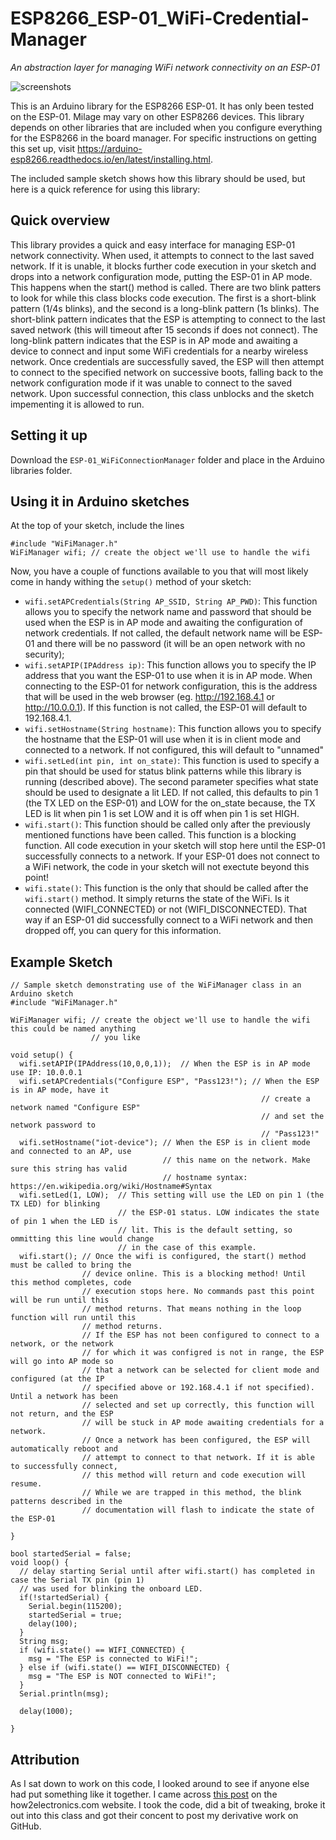 # ESP8266_ESP-01_WiFi-Credential-Manager
*An abstraction layer for managing WiFi network connectivity on an ESP-01*

![screenshots](https://i.postimg.cc/59LGxTHh/screenshots.png)

This is an Arduino library for the ESP8266 ESP-01. It has only been tested on the ESP-01. Milage may vary on other ESP8266 devices.
This library depends on other libraries that are included when you configure everything for the ESP8266 in the board manager. For specific instructions on getting this set up, visit https://arduino-esp8266.readthedocs.io/en/latest/installing.html.

The included sample sketch shows how this library should be used, but here is a quick reference for using this library:

## Quick overview 
This library provides a quick and easy interface for managing ESP-01 network connectivity. When used, it attempts to connect to the last saved network. If it is unable, it blocks further code execution in your sketch and drops into a network configuration mode, putting the ESP-01 in AP mode. This happens when the start() method is called. There are two blink patters to look for while this class blocks code execution. The first is a short-blink pattern (1/4s blinks), and the second is a long-blink pattern (1s blinks). The short-blink pattern indicates that the ESP is attempting to connect to the last saved network (this will timeout after 15 seconds if does not connect). The long-blink pattern indicates that the ESP is in AP mode and awaiting a device to connect and input some WiFi credentials for a nearby wireless network. Once credentials are successfully saved, the ESP will then attempt to connect to the specified network on successive boots, falling back to the network configuration mode if it was unable to connect to the saved network. Upon successful connection, this class unblocks and the sketch impementing it is allowed to run.

## Setting it up 
Download the `ESP-01_WiFiConnectionManager` folder and place in the Arduino libraries folder.

## Using it in Arduino sketches 
At the top of your sketch, include the lines 

    #include "WiFiManager.h"
    WiFiManager wifi; // create the object we'll use to handle the wifi

Now, you have a couple of functions available to you that will most likely come in handy withing the `setup()` method of your sketch:
 * `wifi.setAPCredentials(String AP_SSID, String AP_PWD)`: This function allows you to specify the network name and password that should be used when the ESP is in AP mode and awaiting the configuration of network credentials. If not called, the default network name will be ESP-01 and there will be no password (it will be an open network with no security);
 * `wifi.setAPIP(IPAddress ip)`: This function allows you to specify the IP address that you want the ESP-01 to use when it is in AP mode. When connecting to the ESP-01 for network configuration, this is the address that will be used in the web browser (eg. http://192.168.4.1 or http://10.0.0.1). If this function is not called, the ESP-01 will default to 192.168.4.1.
 * `wifi.setHostname(String hostname)`: This function allows you to specify the hostname that the ESP-01 will use when it is in client mode and connected to a network. If not configured, this will default to "unnamed"
 * `wifi.setLed(int pin, int on_state)`: This function is used to specify a pin that should be used for status blink patterns while this library is running (described above). The second parameter specifies what state should be used to designate a lit LED. If not called, this defaults to pin 1 (the TX LED on the ESP-01) and LOW for the on_state because, the TX LED is lit when pin 1 is set LOW and it is off when pin 1 is set HIGH.
 * `wifi.start()`: This function should be called only after the previously mentioned functions have been called. This function is a blocking function. All code execution in your sketch will stop here until the ESP-01 successfully connects to a network. If your ESP-01 does not connect to a WiFi network, the code in your sketch will not exectute beyond this point!
 * `wifi.state()`: This function is the only that should be called after the `wifi.start()` method. It simply returns the state of the WiFi. Is it connected (WIFI_CONNECTED) or not (WIFI_DISCONNECTED). That way if an ESP-01 did successfully connect to a WiFi network and then dropped off, you can query for this information.
 
## Example Sketch 

    // Sample sketch demonstrating use of the WiFiManager class in an Arduino sketch
    #include "WiFiManager.h"

    WiFiManager wifi; // create the object we'll use to handle the wifi this could be named anything 
                      // you like 

    void setup() {
      wifi.setAPIP(IPAddress(10,0,0,1));  // When the ESP is in AP mode use IP: 10.0.0.1
      wifi.setAPCredentials("Configure ESP", "Pass123!"); // When the ESP is in AP mode, have it
                                                            // create a network named "Configure ESP"
                                                            // and set the network password to
                                                            // "Pass123!"
      wifi.setHostname("iot-device"); // When the ESP is in client mode and connected to an AP, use
                                      // this name on the network. Make sure this string has valid
                                      // hostname syntax: https://en.wikipedia.org/wiki/Hostname#Syntax
      wifi.setLed(1, LOW);  // This setting will use the LED on pin 1 (the TX LED) for blinking
                            // the ESP-01 status. LOW indicates the state of pin 1 when the LED is
                            // lit. This is the default setting, so ommitting this line would change
                            // in the case of this example.
      wifi.start(); // Once the wifi is configured, the start() method must be called to bring the 
                    // device online. This is a blocking method! Until this method completes, code
                    // execution stops here. No commands past this point will be run until this 
                    // method returns. That means nothing in the loop function will run until this
                    // method returns.
                    // If the ESP has not been configured to connect to a network, or the network
                    // for which it was configred is not in range, the ESP will go into AP mode so
                    // that a network can be selected for client mode and configured (at the IP
                    // specified above or 192.168.4.1 if not specified). Until a network has been
                    // selected and set up correctly, this function will not return, and the ESP
                    // will be stuck in AP mode awaiting credentials for a network.
                    // Once a network has been configured, the ESP will automatically reboot and
                    // attempt to connect to that network. If it is able to successfully connect,
                    // this method will return and code execution will resume. 
                    // While we are trapped in this method, the blink patterns described in the 
                    // documentation will flash to indicate the state of the ESP-01
      
    }

    bool startedSerial = false;
    void loop() {
      // delay starting Serial until after wifi.start() has completed in case the Serial TX pin (pin 1)
      // was used for blinking the onboard LED.
      if(!startedSerial) {
        Serial.begin(115200);
        startedSerial = true;
        delay(100);
      }
      String msg;
      if (wifi.state() == WIFI_CONNECTED) {
        msg = "The ESP is connected to WiFi!";
      } else if (wifi.state() == WIFI_DISCONNECTED) {
        msg = "The ESP is NOT connected to WiFi!";
      }
      Serial.println(msg);

      delay(1000);

    }
 
## Attribution 
As I sat down to work on this code, I looked around to see if anyone else had put something like it together. I came across [this post](https://how2electronics.com/esp8266-manual-wifi-configuration-without-hard-code-with-eeprom/#ESP8266_Manual_Wifi_Configuration_with_EEPROM) on the how2electronics.com website. I took the code, did a bit of tweaking, broke it out into this class and got their concent to post my derivative work on GitHub.
